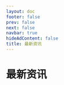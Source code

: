 ```yaml
---
layout: doc 
footer: false
prev: false
next: false 
navbar: true
hideAdContent: false
title: 最新资讯
---
```



# 最新资讯
